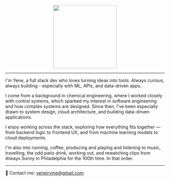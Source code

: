 <p align="center">
  <img src="https://media.tenor.com/Jm3qi7FVEOcAAAAM/frank-reynolds-always-sunny.gif" width="200"/>
</p>

---

I'm Yene, a full stack dev who loves turning ideas into tools. Always curious, always building - especially with ML, APIs, and data-driven apps.

I come from a background in chemical engineering, where I worked closely with control systems, which sparked my interest in software engineering and how complex systems are designed. Since then, I've been especially drawn to system design, cloud architecture, and building data-driven applications.

I enjoy working across the stack, exploring how everything fits together — from backend logic to frontend UX, and from machine learning models to cloud deployments.

I'm also into running, coffee, producing and playing and listening to music, travelling, the odd patio drink, working out, and rewatching clips from Always Sunny in Philadelphia for the 100th time. In that order.

---

📧 Contact me: yeneirvine@gmail.com
